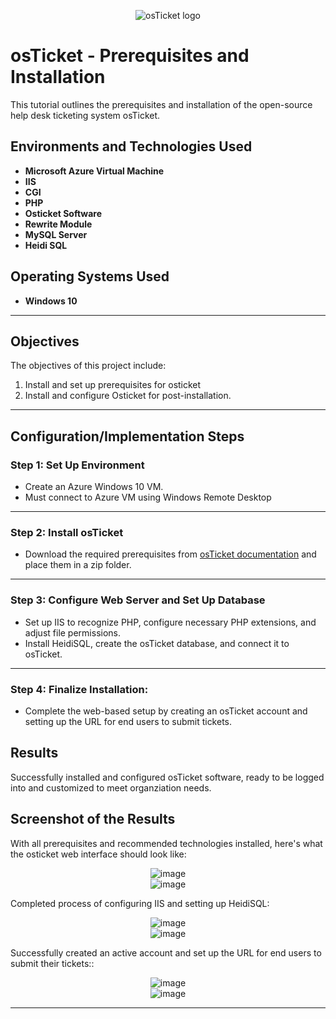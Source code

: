 <p align="center">
  <img src="https://i.imgur.com/Clzj7Xs.png" alt="osTicket logo"/>
</p>

# osTicket - Prerequisites and Installation

This tutorial outlines the prerequisites and installation of the open-source help desk ticketing system osTicket.

## **Environments and Technologies Used**
- **Microsoft Azure Virtual Machine** 
- **IIS** 
- **CGI**
- **PHP**
- **Osticket Software**
- **Rewrite Module**
- **MySQL Server**
- **Heidi SQL**

## **Operating Systems Used**
- **Windows 10**
---

## **Objectives**
The objectives of this project include:
1. Install and set up prerequisites for osticket
2. Install and configure Osticket for post-installation.
---

## **Configuration/Implementation Steps**

### **Step 1: Set Up Environment**
- Create an Azure Windows 10 VM.
- Must connect to Azure VM using Windows Remote Desktop 

---

### **Step 2: Install osTicket**
- Download the required prerequisites from [osTicket documentation](https://docs.osticket.com/en/latest/Getting%20Started/Installation.html#prerequisites) and place them in a zip folder. 

---

### **Step 3: Configure Web Server and Set Up Database**
- Set up IIS to recognize PHP, configure necessary PHP extensions, and adjust file permissions.
- Install HeidiSQL, create the osTicket database, and connect it to osTicket.

---
### **Step 4: Finalize Installation:**
- Complete the web-based setup by creating an osTicket account and setting up the URL for end users to submit tickets.

## **Results**
Successfully installed and configured osTicket software, ready to be logged into and customized to meet organziation needs.

## **Screenshot of the Results**
<p>With all prerequisites and recommended technologies installed, here's what the osticket web interface should look like:</p> 
<div align="center"> <img src="https://github.com/user-attachments/assets/55d291ac-e086-49cf-bc33-8d2e428e5abd" alt="image" style="max-width:100%; height:auto;"/> 
</div> 
<div align="center"> <img src="https://github.com/user-attachments/assets/6d7f7b81-5513-48fe-a393-37f028884ca2" alt="image" style="max-width:100%; height:auto;"/> 
</div>
<p>Completed process of configuring IIS and setting up HeidiSQL:</p> 
<div align="center"> <img src="https://github.com/user-attachments/assets/3cc1d0cc-8513-429c-b61b-dfb4814e71de" alt="image" style="max-width:100%; height:auto;"/> 
</div>
<div align="center"> <img src="https://github.com/user-attachments/assets/15253e7a-365f-4465-96cc-df808f28ec6b" alt="image" style="max-width:100%; height:auto;"/> 
</div>
<p>Successfully created an active account and set up the URL for end users to submit their tickets::</p> 
<div align="center"> <img src="https://github.com/user-attachments/assets/01baad1f-fa28-4983-a53f-82992b8cbf54" alt="image" style="max-width:100%; height:auto;"/> 
</div>
<div align="center"> <img src="https://github.com/user-attachments/assets/e3adf9a5-3e32-4114-a0d0-996f8b00ac27" alt="image" style="max-width:100%; height:auto;"/> 
</div>











---
